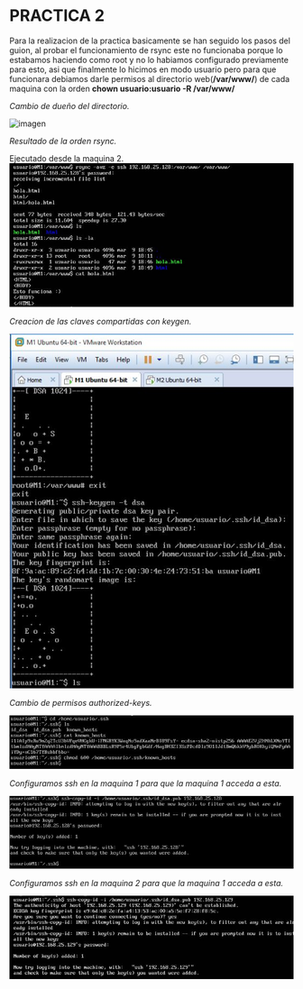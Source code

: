 

# **PRACTICA 2**


Para la realizacion de la practica basicamente se han seguido los pasos del guion, al probar el funcionamiento de rsync este no funcionaba porque lo estabamos haciendo como root y no lo habiamos configurado previamente para esto, asi que finalmente lo hicimos en modo usuario pero para que funcionara debiamos darle permisos al directorio web(**/var/www/**) de cada maquina con la orden **chown usuario:usuario -R /var/www/** 

*Cambio de dueño del directorio.*

![imagen](https://github.com/AlejandroRP/swap1516/blob/master/Practica2/Imagenes/1-1%20Cambiar%20due%C3%B1o%20del%20directorio%20-var-www-.JPG)

*Resultado de la orden rsync.*

Ejecutado desde la maquina 2.
![imagen](https://github.com/AlejandroRP/swap1516/blob/master/Practica2/Imagenes/1-2%20Resultado%20final%20rsync.JPG)

*Creacion de las claves compartidas con keygen.*

![imagen](https://github.com/AlejandroRP/swap1516/blob/master/Practica2/Imagenes/1-3%20Creando%20claves%20con%20keygen.JPG)

*Cambio de permisos authorized-keys.*

![imagen](https://github.com/AlejandroRP/swap1516/blob/master/Practica2/Imagenes/1-4%20Cambiando%20permisos%20a%20authorized-keys.JPG)

*Configuramos ssh en la maquina 1 para que la maquina 1 acceda a esta.*

![imagen](https://github.com/AlejandroRP/swap1516/blob/master/Practica2/Imagenes/1-5%20ssh%20configurado.JPG)

*Configuramos ssh en la maquina 2 para que la maquina 1 acceda a esta.*

![imagen](https://github.com/AlejandroRP/swap1516/blob/master/Practica2/Imagenes/1-5%20ssh%20configurado%20M2.JPG)
